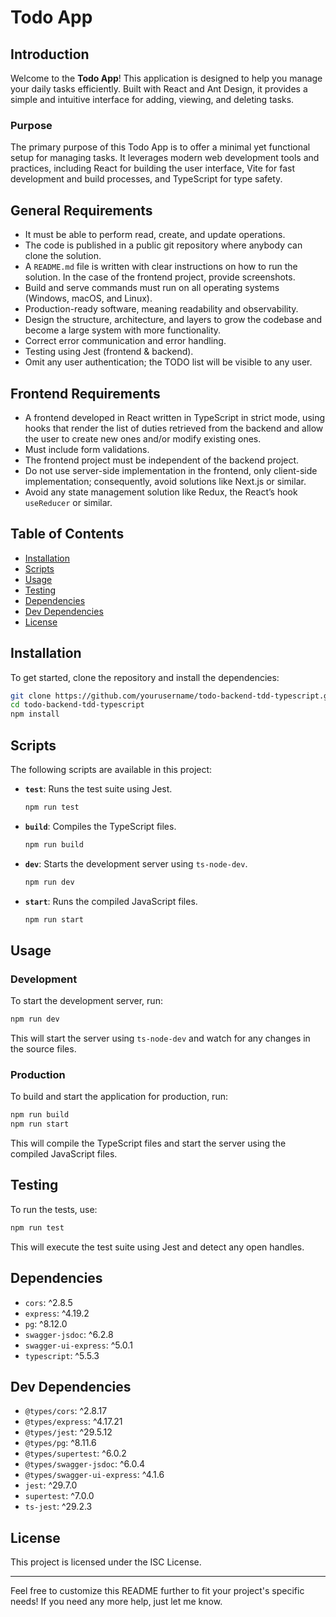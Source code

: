 # Todo App

## Introduction

Welcome to the **Todo App**! This application is designed to help you manage your daily tasks efficiently. Built with React and Ant Design, it provides a simple and intuitive interface for adding, viewing, and deleting tasks.

### Purpose

The primary purpose of this Todo App is to offer a minimal yet functional setup for managing tasks. It leverages modern web development tools and practices, including React for building the user interface, Vite for fast development and build processes, and TypeScript for type safety.

## General Requirements

- It must be able to perform read, create, and update operations.
- The code is published in a public git repository where anybody can clone the solution.
- A `README.md` file is written with clear instructions on how to run the solution. In the case of the frontend project, provide screenshots.
- Build and serve commands must run on all operating systems (Windows, macOS, and Linux).
- Production-ready software, meaning readability and observability.
- Design the structure, architecture, and layers to grow the codebase and become a large system with more functionality.
- Correct error communication and error handling.
- Testing using Jest (frontend & backend).
- Omit any user authentication; the TODO list will be visible to any user.

## Frontend Requirements

- A frontend developed in React written in TypeScript in strict mode, using hooks that render the list of duties retrieved from the backend and allow the user to create new ones and/or modify existing ones.
- Must include form validations.
- The frontend project must be independent of the backend project.
- Do not use server-side implementation in the frontend, only client-side implementation; consequently, avoid solutions like Next.js or similar.
- Avoid any state management solution like Redux, the React’s hook `useReducer` or similar.

## Table of Contents

- [Installation](#installation)
- [Scripts](#scripts)
- [Usage](#usage)
- [Testing](#testing)
- [Dependencies](#dependencies)
- [Dev Dependencies](#dev-dependencies)
- [License](#license)

## Installation

To get started, clone the repository and install the dependencies:

```sh
git clone https://github.com/yourusername/todo-backend-tdd-typescript.git
cd todo-backend-tdd-typescript
npm install
```

## Scripts

The following scripts are available in this project:

- **`test`**: Runs the test suite using Jest.
  ```sh
  npm run test
  ```

- **`build`**: Compiles the TypeScript files.
  ```sh
  npm run build
  ```

- **`dev`**: Starts the development server using `ts-node-dev`.
  ```sh
  npm run dev
  ```

- **`start`**: Runs the compiled JavaScript files.
  ```sh
  npm run start
  ```

## Usage

### Development

To start the development server, run:

```sh
npm run dev
```

This will start the server using `ts-node-dev` and watch for any changes in the source files.

### Production

To build and start the application for production, run:

```sh
npm run build
npm run start
```

This will compile the TypeScript files and start the server using the compiled JavaScript files.

## Testing

To run the tests, use:

```sh
npm run test
```

This will execute the test suite using Jest and detect any open handles.

## Dependencies

- `cors`: ^2.8.5
- `express`: ^4.19.2
- `pg`: ^8.12.0
- `swagger-jsdoc`: ^6.2.8
- `swagger-ui-express`: ^5.0.1
- `typescript`: ^5.5.3

## Dev Dependencies

- `@types/cors`: ^2.8.17
- `@types/express`: ^4.17.21
- `@types/jest`: ^29.5.12
- `@types/pg`: ^8.11.6
- `@types/supertest`: ^6.0.2
- `@types/swagger-jsdoc`: ^6.0.4
- `@types/swagger-ui-express`: ^4.1.6
- `jest`: ^29.7.0
- `supertest`: ^7.0.0
- `ts-jest`: ^29.2.3

## License

This project is licensed under the ISC License.

---

Feel free to customize this README further to fit your project's specific needs! If you need any more help, just let me know.

